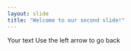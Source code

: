 ```yaml
---
layout: slide 
title: "Welcome to our second slide!"
---
```

Your text 
Use the left arrow to go back 
